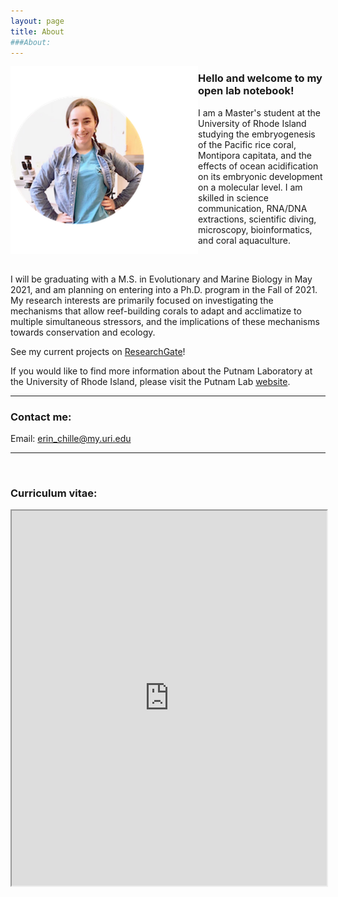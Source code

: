 ```yaml
---
layout: page
title: About
###About:
---
```


<img style="float: left;" src="https://raw.githubusercontent.com/echille/echille.github.io/master/img/IMG-2540.png">

### Hello and welcome to my open lab notebook!

I am a Master's student at the University of Rhode Island studying the embryogenesis of the Pacific rice coral, Montipora capitata, and the effects of ocean acidification on its embryonic development on a molecular level. I am skilled in science communication, RNA/DNA extractions, scientific diving, microscopy, bioinformatics, and coral aquaculture.

&nbsp;
&nbsp;

I will be graduating with a M.S. in Evolutionary and Marine Biology in May 2021, and am planning on entering into a Ph.D. program in the Fall of 2021. My research interests are primarily focused on investigating the mechanisms that allow reef-building corals to adapt and acclimatize to multiple simultaneous stressors, and the implications of these mechanisms towards conservation and ecology. 

See my current projects on [ResearchGate](https://www.researchgate.net/profile/Erin_Chille)!

If you would like to find more information about the Putnam Laboratory at the University of Rhode Island, please visit the Putnam Lab [website](http://putnamlab.com/).

---

### Contact me:

Email: [erin_chille@my.uri.edu](mailto:erin_chille@my.uri.edu) 


---

&nbsp;

### Curriculum vitae:

<iframe src="https://docs.google.com/document/d/1TB5ExVRoktK0GKNIFOP6ZvOatWKtrCNb6gyvzseMMzg/edit?usp=sharing" width="100%" height="600", scroll=true></iframe>
